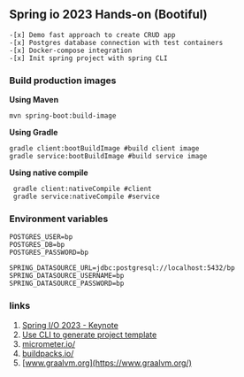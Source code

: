 ## Spring io 2023 Hands-on (Bootiful)

    -[x] Demo fast approach to create CRUD app
    -[x] Postgres database connection with test containers
    -[x] Docker-compose integration
    -[x] Init spring project with spring CLI 

### Build production images

**Using Maven**

    mvn spring-boot:build-image

**Using Gradle**
    
    gradle client:bootBuildImage #build client image
    gradle service:bootBuildImage #build service image

**Using native compile**

     gradle client:nativeCompile #client
     gradle service:nativeCompile #service

### Environment variables

    POSTGRES_USER=bp
    POSTGRES_DB=bp
    POSTGRES_PASSWORD=bp

    SPRING_DATASOURCE_URL=jdbc:postgresql://localhost:5432/bp
    SPRING_DATASOURCE_USERNAME=bp
    SPRING_DATASOURCE_PASSWORD=bp

### links

1. [Spring I/O 2023 - Keynote](https://www.youtube.com/watch?v=IgmeFeTU1a4)
2. [Use CLI to generate project template](https://dev.to/akojimsg/use-cli-to-generate-your-spring-template-32fh)
3. [micrometer.io/](https://micrometer.io/)
4. [buildpacks.io/](https://buildpacks.io/)
5. [www.graalvm.org](https://www.graalvm.org/)